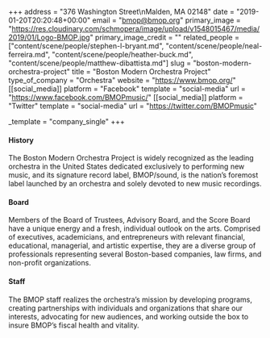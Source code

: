 +++
address = "376 Washington Street\nMalden, MA 02148"
date = "2019-01-20T20:20:48+00:00"
email = "bmop@bmop.org"
primary_image = "https://res.cloudinary.com/schmopera/image/upload/v1548015467/media/2019/01/Logo-BMOP.jpg"
primary_image_credit = ""
related_people = ["content/scene/people/stephen-l-bryant.md", "content/scene/people/neal-ferreira.md", "content/scene/people/heather-buck.md", "content/scene/people/matthew-dibattista.md"]
slug = "boston-modern-orchestra-project"
title = "Boston Modern Orchestra Project"
type_of_company = "Orchestra"
website = "https://www.bmop.org/"
[[social_media]]
platform = "Facebook"
template = "social-media"
url = "https://www.facebook.com/BMOPmusic/"
[[social_media]]
platform = "Twitter"
template = "social-media"
url = "https://twitter.com/BMOPmusic"

_template = "company_single"
+++
#### History

The Boston Modern Orchestra Project is widely recognized as the leading orchestra in the United States dedicated exclusively to performing new music, and its signature record label, BMOP/sound, is the nation’s foremost label launched by an orchestra and solely devoted to new music recordings.

#### Board

Members of the Board of Trustees, Advisory Board, and the Score Board have a unique energy and a fresh, individual outlook on the arts. Comprised of executives, academicians, and entrepreneurs with relevant financial, educational, managerial, and artistic expertise, they are a diverse group of professionals representing several Boston-based companies, law firms, and non-profit organizations.

#### Staff

The BMOP staff realizes the orchestra’s mission by developing programs, creating partnerships with individuals and organizations that share our interests, advocating for new audiences, and working outside the box to insure BMOP’s fiscal health and vitality.